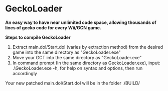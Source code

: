 # GeckoLoader
**An easy way to have near unlimited code space, allowing thousands of lines of gecko code for every Wii/GCN game.**

**Steps to compile GeckoLoader**

   1. Extract main.dol/Start.dol (varies by extraction method) from the desired game into the same directory as "GeckoLoader.exe"
   2. Move your GCT into the same directory as "GeckoLoader.exe"
   3. In command prompt (In the same directory as GeckoLoader.exe), input: .\GeckoLoader.exe -h, for help on syntax and options, then run accordingly

Your new patched main.dol/Start.dol will be in the folder ./BUILD/
